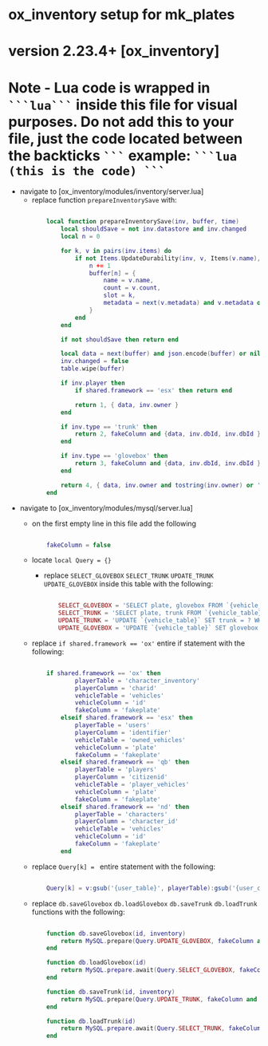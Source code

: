 # ox_inventory setup for mk_plates
# version 2.23.4+ [ox_inventory]

# Note - Lua code is wrapped in ```` ```lua``` ```` inside this file for visual purposes. Do not add this to your file, just the code located between the backticks ```` ``` ```` example: ```` ```lua (this is the code) ``` ````

-   navigate to [ox_inventory/modules/inventory/server.lua]
    - replace function `prepareInventorySave` with:
        ```lua
        
            local function prepareInventorySave(inv, buffer, time)
                local shouldSave = not inv.datastore and inv.changed
                local n = 0

                for k, v in pairs(inv.items) do
                    if not Items.UpdateDurability(inv, v, Items(v.name), nil, time) and shouldSave then
                        n += 1
                        buffer[n] = {
                            name = v.name,
                            count = v.count,
                            slot = k,
                            metadata = next(v.metadata) and v.metadata or nil
                        }
                    end
                end

                if not shouldSave then return end

                local data = next(buffer) and json.encode(buffer) or nil
                inv.changed = false
                table.wipe(buffer)

                if inv.player then
                    if shared.framework == 'esx' then return end

                    return 1, { data, inv.owner }
                end

                if inv.type == 'trunk' then
                    return 2, fakeColumn and {data, inv.dbId, inv.dbId } or { data, inv.dbId }
                end

                if inv.type == 'glovebox' then
                    return 3, fakeColumn and {data, inv.dbId, inv.dbId } or { data, inv.dbId }
                end

                return 4, { data, inv.owner and tostring(inv.owner) or '', inv.dbId }
            end
        
        ```
-   navigate to [ox_inventory/modules/mysql/server.lua]
    -   on the first empty line in this file add the following
        ```lua
        
            fakeColumn = false

        ```
    -   locate `local Query = {}`
        -   replace `SELECT_GLOVEBOX` `SELECT_TRUNK` `UPDATE_TRUNK` `UPDATE_GLOVEBOX` inside this table with the following:
            ```lua
            
                SELECT_GLOVEBOX = 'SELECT plate, glovebox FROM `{vehicle_table}` WHERE `{vehicle_column}`',
                SELECT_TRUNK = 'SELECT plate, trunk FROM `{vehicle_table}` WHERE `{vehicle_column}`',
                UPDATE_TRUNK = 'UPDATE `{vehicle_table}` SET trunk = ? WHERE `{vehicle_column}`',
                UPDATE_GLOVEBOX = 'UPDATE `{vehicle_table}` SET glovebox = ? WHERE `{vehicle_column}`',
            
            ```
    -   replace `if shared.framework == 'ox'` entire if statement with the following:
        ```lua
        
            if shared.framework == 'ox' then
                    playerTable = 'character_inventory'
                    playerColumn = 'charid'
                    vehicleTable = 'vehicles'
                    vehicleColumn = 'id'
                    fakeColumn = 'fakeplate'
                elseif shared.framework == 'esx' then
                    playerTable = 'users'
                    playerColumn = 'identifier'
                    vehicleTable = 'owned_vehicles'
                    vehicleColumn = 'plate'
                    fakeColumn = 'fakeplate'
                elseif shared.framework == 'qb' then
                    playerTable = 'players'
                    playerColumn = 'citizenid'
                    vehicleTable = 'player_vehicles'
                    vehicleColumn = 'plate'
                    fakeColumn = 'fakeplate'
                elseif shared.framework == 'nd' then
                    playerTable = 'characters'
                    playerColumn = 'character_id'
                    vehicleTable = 'vehicles'
                    vehicleColumn = 'id'
                    fakeColumn = 'fakeplate'
                end
        
        ```

    - replace `Query[k] = ` entire statement with the following:
        ```lua
        
            Query[k] = v:gsub('{user_table}', playerTable):gsub('{user_column}', playerColumn):gsub('{vehicle_table}', vehicleTable):gsub('`{vehicle_column}`', vehicleColumn and (fakeColumn and '`'..vehicleColumn..'` = ? OR `'..fakeColumn..'` = ?' or '`'..vehicleColumn..'` = ?') or '`'..vehicleColumn..'` = ?')
        
        ```

    - replace `db.saveGlovebox` `db.loadGlovebox` `db.saveTrunk` `db.loadTrunk` functions with the following:
        ```lua
        
            function db.saveGlovebox(id, inventory)
                return MySQL.prepare(Query.UPDATE_GLOVEBOX, fakeColumn and { inventory,  id, id } or {inventory, id})
            end

            function db.loadGlovebox(id)
                return MySQL.prepare.await(Query.SELECT_GLOVEBOX, fakeColumn and { id, id } or { id })
            end

            function db.saveTrunk(id, inventory)
                return MySQL.prepare(Query.UPDATE_TRUNK, fakeColumn and { inventory, id, id } or { inventory, id })
            end

            function db.loadTrunk(id)
                return MySQL.prepare.await(Query.SELECT_TRUNK, fakeColumn and { id, id } or { id })
            end
        
        ```